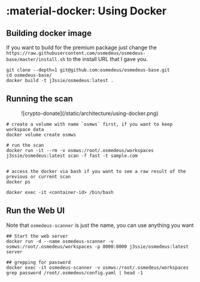 
# :material-docker: Using Docker


## Building docker image

If you want to build for the premium package just change the ` https://raw.githubusercontent.com/osmedeus/osmedeus-base/master/install.sh` to the install URL that I gave you.

```shell
git clone --depth=1 git@github.com:osmedeus/osmedeus-base.git
cd osmedeus-base/
docker build -t j3ssie/osmedeus:latest .
```

## Running the scan

<figure markdown> 
  ![crypto-donate](/static/architecture/using-docker.png)
</figure>

```shell
# create a volume with name `osmws` first, if you want to keep workspace data
docker volume create osmws

# run the scan
docker run -it --rm -v osmws:/root/.osmedeus/workspaces j3ssie/osmedeus:latest scan -f fast -t sample.com


# access the docker via bash if you want to see a raw result of the previous or current scan
docker ps

docker exec -it <container-id> /bin/bash

```


## Run the Web UI

Note that `osmedeus-scanner` is just the name, you can use anything you want

```shell
## Start the web server
docker run -d --name osmedeus-scanner -v osmws:/root/.osmedeus/workspaces -p 8000:8000 j3ssie/osmedeus:latest server

## grepping for password
docker exec -it osmedeus-scanner -v osmws:/root/.osmedeus/workspaces grep password /root/.osmedeus/config.yaml | head -1
```